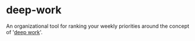 # deep-work
An organizational tool for ranking your weekly priorities around the concept of '[deep work](calnewport.com/books/deep-work/)'.
